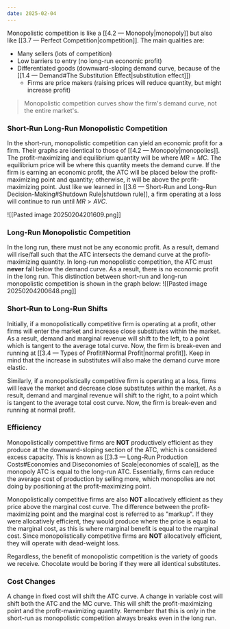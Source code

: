 ```yaml
---
date: 2025-02-04
---
```

Monopolistic competition is like a [[4.2 — Monopoly|monopoly]] but also like [[3.7 — Perfect Competition|competition]]. The main qualities are:
- Many sellers (lots of competition)
- Low barriers to entry (no long-run economic profit)
- Differentiated goods (downward-sloping demand curve, because of the [[1.4 — Demand#The Substitution Effect|substitution effect]])
	- Firms are price makers (raising prices will reduce quantity, but might increase profit)

> Monopolistic competition curves show the firm's demand curve, not the entire market's. 
### Short-Run Long-Run Monopolistic Competition
In the short-run, monopolistic competition can yield an economic profit for a firm. Their graphs are identical to those of [[4.2 — Monopoly|monopolies]]. The profit-maximizing and equilibrium quantity will be where $MR=MC$. The equilibrium price will be where this quantity meets the demand curve. If the firm is earning an economic profit, the ATC will be placed below the profit-maximizing point and quantity; otherwise, it will be above the profit-maximizing point. Just like we learned in [[3.6 — Short-Run and Long-Run Decision-Making#Shutdown Rule|shutdown rule]], a firm operating at a loss will continue to run until $MR > AVC$.

![[Pasted image 20250204201609.png]]

### Long-Run Monopolistic Competition
In the long run, there must not be any economic profit. As a result, demand will rise/fall such that the ATC intersects the demand curve at the profit-maximizing quantity. In long-run monopolistic competition, the ATC must **never** fall below the demand curve. As a result, there is no economic profit in the long run. This distinction between short-run and long-run monopolistic competition is shown in the graph below:
![[Pasted image 20250204200648.png]]

### Short-Run to Long-Run Shifts
Initially, if a monopolistically competitive firm is operating at a profit, other firms will enter the market and increase close substitutes within the market. As a result, demand and marginal revenue will shift to the left, to a point which is tangent to the average total curve. Now, the firm is break-even and running at [[3.4 — Types of Profit#Normal Profit|normal profit]]. Keep in mind that the increase in substitutes will also make the demand curve more elastic.

Similarly, if a monopolistically competitive firm is operating at a loss, firms will leave the market and decrease close substitutes within the market. As a result, demand and marginal revenue will shift to the right, to a point which is tangent to the average total cost curve. Now, the firm is break-even and running at normal profit.
### Efficiency
Monopolistically competitive firms are **NOT** productively efficient as they produce at the downward-sloping section of the ATC, which is considered excess capacity. This is known as [[3.3 — Long-Run Production Costs#Economies and Diseconomies of Scale|economies of scale]], as the monopoly ATC is equal to the long-run ATC. Essentially, firms can reduce the average cost of production by selling more, which monopolies are not doing by positioning at the profit-maximizing point.

Monopolistically competitive firms are also **NOT** allocatively efficient as they price above the marginal cost curve. The difference between the profit-maximizing point and the marginal cost is referred to as "markup". If they were allocatively efficient, they would produce where the price is equal to the marginal cost, as this is where marginal benefit is equal to the marginal cost. Since monopolistically competitive firms are **NOT** allocatively efficient, they will operate with dead-weight loss. 

Regardless, the benefit of monopolistic competition is the variety of goods we receive. Chocolate would be boring if they were all identical substitutes.
### Cost Changes
A change in fixed cost will shift the ATC curve. A change in variable cost will shift both the ATC and the MC curve. This will shift the profit-maximizing point and the profit-maximizing quantity. Remember that this is only in the short-run as monopolistic competition always breaks even in the long run.
